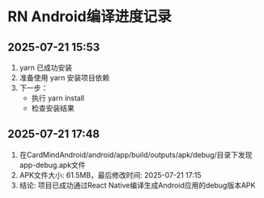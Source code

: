 # RN Android编译进度记录

## 2025-07-21 15:53
1. yarn 已成功安装
2. 准备使用 yarn 安装项目依赖
3. 下一步：
   - 执行 yarn install
   - 检查安装结果

## 2025-07-21 17:48
1. 在CardMindAndroid/android/app/build/outputs/apk/debug/目录下发现app-debug.apk文件
2. APK文件大小: 61.5MB，最后修改时间: 2025-07-21 17:15
3. 结论: 项目已成功通过React Native编译生成Android应用的debug版本APK
